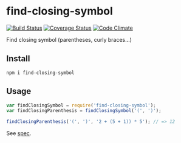 # find-closing-symbol

[![Build Status](https://travis-ci.org/javiercejudo/find-closing-symbol.svg)](https://travis-ci.org/javiercejudo/find-closing-symbol)
[![Coverage Status](https://coveralls.io/repos/javiercejudo/find-closing-symbol/badge.svg?branch=master)](https://coveralls.io/r/javiercejudo/find-closing-symbol?branch=master)
[![Code Climate](https://codeclimate.com/github/javiercejudo/find-closing-symbol/badges/gpa.svg)](https://codeclimate.com/github/javiercejudo/find-closing-symbol)

Find closing symbol (parentheses, curly braces...)

## Install

    npm i find-closing-symbol

## Usage

```js
var findClosingSymbol = require('find-closing-symbol');
var findClosingParenthesis = findClosingSymbol('(', ')');

findClosingParenthesis('(', ')', '2 + (5 + 1)) * 5'); // => 12
```

See [spec](test/spec.js).
